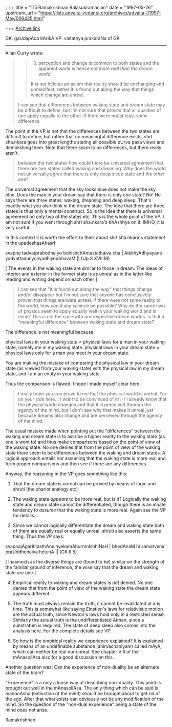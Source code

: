 +++
title = "115 Ramakrishnan Balasubramanian"
date = "1997-05-26"
upstream_url = "https://lists.advaita-vedanta.org/archives/advaita-l/1997-May/006435.html"

+++
[Archive link](https://lists.advaita-vedanta.org/archives/advaita-l/1997-May/006435.html)

GK: gaUdapAda kArikA
VP: vaitathya prakaraNa of GK
_____________________________________________________________________________

Allan Curry wrote:

>>3. perception and change is common to both states and the apparent world is
>>hence _not more real than the dream world_.
>>
>>It is not held as an axiom that reality should be unchanging and unmanifest,
>>rather it is found out along the way that things which change are unreal.
>
>I can see that differences between waking state and dream state may be
>difficult to define, but I'm not sure that *proves* that all qualities of
>one apply equally to the other. If there were not at least some difference

The point in the VP is not that the differences between the two states
are difficult to define, but rather that no meaningful difference exists.
shrI sha.nkara goes into great lengths stating all possible pUrva paxa
views and demolishing them. Note that there _seem_ to be differences, but
there really aren't.

>between the two states how could there be universal agreement that there
>*are* two states called waking and dreaming. Why does the world not
>universally agree that there is only deep sleep state and *the other one*?

The universal agreement that the sky looks blue does not make the sky
blue. Does the man in your dream say that there is only one state? No!
He says there are three states: waking, dreaming and deep sleep. That's
exactly what you also think in the dream state. The idea that there are
three states is thus only a mental construct. So is the idea that there
is universal agreement on only two of the states etc. This is the whole
point of the VP. I am not sure if you went through shrI sha.nkara's
bhAshhya on it. IMHO, it is very useful.

In this context it is worth the effort to think about shrI sha.nkara's
statement in the upadeshasAhasrI:

svapne tadvatprabodhe yo bahishchAntastathaiva cha |
AlekhyAdhyayane yadvattadanyonyadhiyodbhavaM || (Up.S XVII.18)

[ The events in the waking state are similar to those in dream. The ideas of
interior and exterior in the former state is as unreal as in the latter like
reading and writing depend on each other ]

>I can see that "it is found out along the way" that things change and/or
>disappear but I'm not sure that anyone has conclusively *proven* that
>things are/were unreal. If there were not some reality to the world,
>how could any science be possible? Why do the same laws of physics seem to
>apply equally well in your waking world and in mine?  This is not the case
>with our respective dream worlds. Is that a "meaningful difference" between
>waking state and dream state?

The difference is not meaningful because:

physical laws in your waking state = physical laws for a man in your waking
                                     state, namely me in my waking state.
physical laws in your dream state = physical laws only for a man you meet _in_
                                    your dream state.

You are making the mistake of comparing the physical law in your dream state
(as viewed from your waking state) with the physical law in my dream state, and
I am an entity in your waking state.

Thus the comparison is flawed. I hope I made myself clear here.

>I really hope you *can* prove to me that the physical world is unreal. I'm
>on your side here... I *want* to be convinced of it!  :-)  I already know
>that the physical world changes and that it is perceived through the agency
>of the mind, but I don't see why that makes it unreal just because dreams
>also change and are perceived through the agency of the mind.

The usual mistake made when pointing out the "differences" between the waking
and dream state is to ascribe a higher reality to the waking state (as one is
wont to) and thus make comparisons based on the point of view of the waking
state. No one denies that from the point of view of the waking state there seem
to be differences between the waking and dream states. A logical approach
entails _not_ assuming that the waking state is more real and form proper
comparisons and then see if there are any differences.

Anyway, the reasoning in the VP goes something like this:

1. That the dream state is unreal can be proved by means of logic and shruti
(the chariot analogy etc)

2. The waking state _appears_ to be more real, but is it? Logically the waking
state and dream state cannot be differentiated, though there is an innate
tendency to _assume_ that the waking state is more real. Again see the VP for
details.

3. Since we cannot logically differentiate the dream and waking state both of
them are equally real or equally unreal. shruti also asserts the same thing.
Thus the VP says:

svapnajAgarititasthAne hyekamAhurmnIshhiNaH |
bhedAnaM hi samatvena prasiddhenaiva hetunA || (GK II.5)

[ Inasmuch as the diverse things are (found to be) similar on the strength of
the familiar ground of inference, the wise say that the dream and waking state
are one ]

4. Empirical reality to waking and dream states is _not_ denied. No one denies
that from the point of view of the waking state the dream state appears
different.

5. The truth must always remain the truth, it cannot be invalidated at any
time. This is somewhat like saying Einstien's laws for relativistic motion are
the actual truth, since Newton's laws hold only in a restricted sense. Similarly
the actual truth is the undifferentiated Atman, since a substratum is required.
The state of deep sleep also comes into the analysis here. For the complete
details see VP.

6. So how is the empirical reality we experience explained? It is explained by
means of an undefinable substance (anirvachanIyam) called mAyA, which can
neither be real nor unreal. See chapter VIII of the mAnasollAsa also for a good
discussion on this.

Another question was: Can the experience of non-duality be an alternate state
of the brain?

"Experience" is a only a loose way of describing non-duality. This point is
brought out well in the mAnasollAsa. The only thing which can be said is
manonAsha (extinction of the mind) should be brought about to get rid of the
ego. After that what exists can obviously not be any modification of the mind.
So the question of the "non-dual experience" being a state of the mind does not
arise.

Ramakrishnan.

